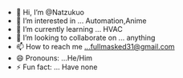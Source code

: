 - 👋 Hi, I’m @Natzukuo
- 👀 I’m interested in ... Automation,Anime
- 🌱 I’m currently learning ... HVAC
- 💞️ I’m looking to collaborate on ... anything
- 📫 How to reach me ...fullmasked31@gmail.com
- 😄 Pronouns: ...He/Him
- ⚡ Fun fact: ... Have none

<!---
Natzukuo/Natzukuo is a ✨ special ✨ repository because its `README.md` (this file) appears on your GitHub profile.
You can click the Preview link to take a look at your changes.
--->
